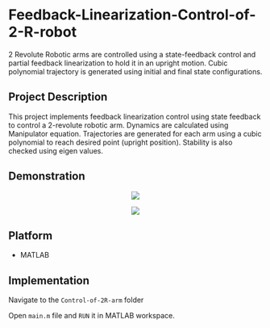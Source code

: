 # Feedback-Linearization-Control-of-2-R-robot
2 Revolute Robotic arms are controlled using a state-feedback control and partial feedback linearization to hold it in an upright motion. 
Cubic polynomial trajectory is generated using initial and final state configurations.

## Project Description
This project implements feedback linearization control using state feedback to control a 2-revolute robotic arm. Dynamics are calculated using Manipulator equation.
Trajectories are generated for each arm using a cubic polynomial to reach desired point (upright position). Stability is also checked using eigen values. 

## Demonstration
<p align="center">
  <img src="rrbot_1.PNG" />
</p>

<p align="center">
  <img src="rrbot_2.PNG"  />
</p>


## Platform
* MATLAB

## Implementation
 
Navigate to the ```Control-of-2R-arm``` folder

Open ```main.m``` file and ```RUN``` it in MATLAB workspace.
